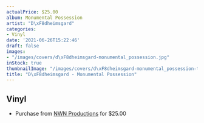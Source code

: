 ```yaml
---
actualPrice: $25.00
album: Monumental Possession
artist: "D\xF8dheimsgard"
categories:
- Vinyl
date: '2021-06-26T15:22:46'
draft: false
images:
- "/images/covers/d\xF8dheimsgard-monumental_possession.jpg"
inStock: true
thumbnailImage: "/images/covers/d\xF8dheimsgard-monumental_possession-thumb.jpg"
title: "D\xF8dheimsgard - Monumental Possession"
---
```


## Vinyl
* Purchase from [NWN Productions](http://shop.nwnprod.com/index.php?route=product/product&path=75&product_id=11849&sort=pd.name&order=ASC) for $25.00
